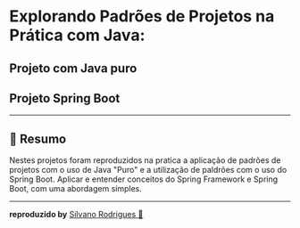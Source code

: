 
#  Explorando Padrões de Projetos na Prática com Java:
##  Projeto com Java puro
##  Projeto Spring Boot 

<hr/>

## 📑 Resumo

Nestes projetos foram reproduzidos na pratica a aplicação de padrões de projetos com o uso de Java "Puro" e a utilização de paldrões com o uso do Spring Boot. Aplicar e entender conceitos do Spring Framework e Spring Boot, com uma abordagem simples.

<hr/>

**reproduzido by** [Silvano Rodrigues 🖖](https://github.com/Silvanors)

  
